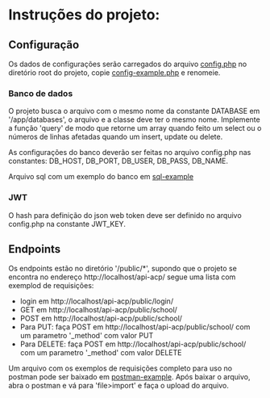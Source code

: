 # Instruções do projeto:

## Configuração

Os dados de configurações serão carregados do arquivo [config.php](../config.php) no diretório root do projeto, copie [config-example.php](../config-example.php) e renomeie.

### Banco de dados

O projeto busca o arquivo com o mesmo nome da constante DATABASE em '/app/databases', o arquivo e a classe deve ter o mesmo nome. Implemente a função 'query' de modo que retorne um array quando feito um select ou o números de linhas afetadas quando um insert, update ou delete.

As configurações do banco deverão ser feitas no arquivo config.php nas constantes: DB_HOST, DB_PORT, DB_USER, DB_PASS, DB_NAME.

Arquivo sql com um exemplo do banco em [sql-example](./examples/sql-example.sql)

### JWT

O hash para definição do json web token deve ser definido no arquivo config.php na constante JWT_KEY.

## Endpoints

Os endpoints estão no diretório '/public/*', supondo que o projeto se encontra no endereço http://localhost/api-acp/ segue uma lista com  exemplod de requisições:

- login em http://localhost/api-acp/public/login/
- GET em http://localhost/api-acp/public/school/
- POST em http://localhost/api-acp/public/school/
- Para PUT: faça POST em http://localhost/api-acp/public/school/ com um parametro '_method' com valor PUT
- Para DELETE: faça POST em http://localhost/api-acp/public/school/ com um parametro '_method' com valor DELETE

Um arquivo com os exemplos de requisições completo para uso no postman pode ser baixado em [postman-example](./examples/postman-example). Após baixar o arquivo, abra o postman e vá para 'file>import' e faça o upload do arquivo.